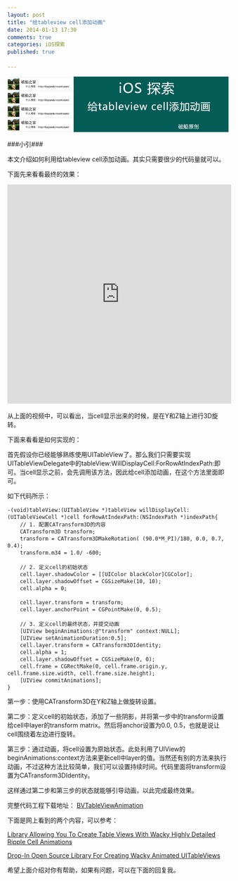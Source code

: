 ```yaml
---
layout: post
title: "给tableview cell添加动画"
date: 2014-01-13 17:30
comments: true
categories: iOS探索
published: true

---
```


![](/images/2014/01/5.png)

<!--more-->

###小引###

本文介绍如何利用给tableview cell添加动画。其实只需要很少的代码量就可以。

下面先来看看最终的效果：

<iframe height=498 width=510 src="http://player.youku.com/embed/XNjYxMTgxOTQw" frameborder=0 allowfullscreen></iframe>

从上面的视频中，可以看出，当cell显示出来的时候，是在Y和Z轴上进行3D旋转。

下面来看看是如何实现的：

首先假设你已经能够熟练使用UITableView了。那么我们只需要实现UITableViewDelegate中的tableView:WillDisplayCell:ForRowAtIndexPath:即可。当cell显示之前，会先调用该方法，因此给cell添加动画，在这个方法里面即可。

如下代码所示：

```objc 
-(void)tableView:(UITableView *)tableView willDisplayCell:(UITableViewCell *)cell forRowAtIndexPath:(NSIndexPath *)indexPath{
    // 1. 配置CATransform3D的内容
    CATransform3D transform;
    transform = CATransform3DMakeRotation( (90.0*M_PI)/180, 0.0, 0.7, 0.4);
    transform.m34 = 1.0/ -600;
    
    // 2. 定义cell的初始状态
    cell.layer.shadowColor = [[UIColor blackColor]CGColor];
    cell.layer.shadowOffset = CGSizeMake(10, 10);
    cell.alpha = 0;
    
    cell.layer.transform = transform;
    cell.layer.anchorPoint = CGPointMake(0, 0.5);
    
    // 3. 定义cell的最终状态，并提交动画
    [UIView beginAnimations:@"transform" context:NULL];
    [UIView setAnimationDuration:0.5];
    cell.layer.transform = CATransform3DIdentity;
    cell.alpha = 1;
    cell.layer.shadowOffset = CGSizeMake(0, 0);
    cell.frame = CGRectMake(0, cell.frame.origin.y, cell.frame.size.width, cell.frame.size.height);
    [UIView commitAnimations];
}
```

第一步：使用CATransform3D在Y和Z轴上做旋转设置。

第二步：定义cell的初始状态，添加了一些阴影，并将第一步中的transform设置给cell中layer的transform matrix。然后将anchor设置为0.0, 0.5，也就是说让cell围绕着左边进行旋转。

第三步：通过动画，将cell设置为原始状态。此处利用了UIView的beginAnimations:context方法来更新cell中layer的值。当然还有别的方法来执行动画，不过这种方法比较简单，我们可以设置持续时间。代码里面将transform设置为CATransform3DIdentity。

这样通过第二步和第三步的状态就能够引导动画，以此完成最终效果。

完整代码工程下载地址：
[BVTableViewAnimation](https://github.com/BeyondVincent/BVTableViewAnimation)

下面是网上看到的两个内容，可以参考：

[Library Allowing You To Create Table Views With Wacky Highly Detailed Ripple Cell Animations
](http://maniacdev.com/2013/05/library-allowing-you-to-create-table-views-with-wacky-highly-detailed-ripple-cell-animations)

[Drop-In Open Source Library For Creating Wacky Animated UITableViews](http://maniacdev.com/2012/05/drop-in-open-source-library-for-creating-wacky-animated-uitableviews)

希望上面介绍对你有帮助，如果有问题，可以在下面的回复我。
